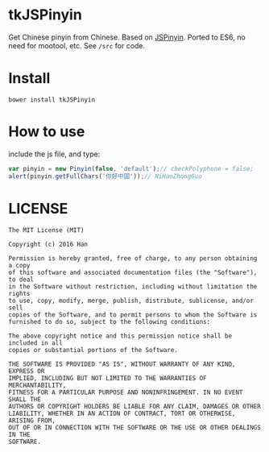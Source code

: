 # tkJSPinyin
Get Chinese pinyin from Chinese. Based on [JSPinyin](https://github.com/chinalu/JSPinyin). Ported to ES6, no need for mootool, etc. See `/src` for code.

# Install

```fish
bower install tkJSPinyin
```

# How to use
include the js file, and type:
```js
var pinyin = new Pinyin(false, 'default');// checkPolyphone = false;	charcase = 'default';
alert(pinyin.getFullChars('你好中国'));// NiHaoZhongGuo
```
# LICENSE
```
The MIT License (MIT)

Copyright (c) 2016 Han

Permission is hereby granted, free of charge, to any person obtaining a copy
of this software and associated documentation files (the "Software"), to deal
in the Software without restriction, including without limitation the rights
to use, copy, modify, merge, publish, distribute, sublicense, and/or sell
copies of the Software, and to permit persons to whom the Software is
furnished to do so, subject to the following conditions:

The above copyright notice and this permission notice shall be included in all
copies or substantial portions of the Software.

THE SOFTWARE IS PROVIDED "AS IS", WITHOUT WARRANTY OF ANY KIND, EXPRESS OR
IMPLIED, INCLUDING BUT NOT LIMITED TO THE WARRANTIES OF MERCHANTABILITY,
FITNESS FOR A PARTICULAR PURPOSE AND NONINFRINGEMENT. IN NO EVENT SHALL THE
AUTHORS OR COPYRIGHT HOLDERS BE LIABLE FOR ANY CLAIM, DAMAGES OR OTHER
LIABILITY, WHETHER IN AN ACTION OF CONTRACT, TORT OR OTHERWISE, ARISING FROM,
OUT OF OR IN CONNECTION WITH THE SOFTWARE OR THE USE OR OTHER DEALINGS IN THE
SOFTWARE.
```
